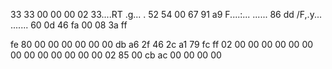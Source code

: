 33 33 00 00 00 02                    33....RT .g... .
52 54 00 67 91 a9                    F....:... ......
86 dd                                /F,.y... .......
60 0d 46 fa 00 08 3a ff


fe 80 00 00 00 00 00 00 db a6  2f 46 2c a1 79 fc 
ff 02 00 00 00 00 00 00 00 00  00 00 00 00 00 02 
85 00 cb ac 00 00 00 00        
 
